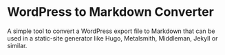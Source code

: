 # WordPress to Markdown Converter

A simple tool to convert a WordPress export file to Markdown that can be used in a static-site generator like Hugo, Metalsmith, Middleman, Jekyll or similar.
